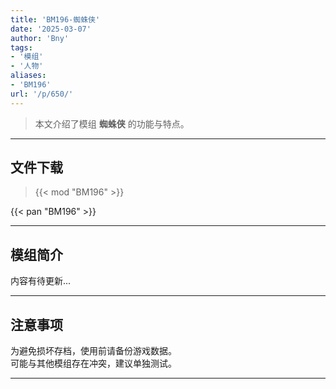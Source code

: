 ```yaml
---
title: 'BM196-蜘蛛侠'
date: '2025-03-07'
author: 'Bny'
tags:
- '模组'
- '人物'
aliases:
- 'BM196'
url: '/p/650/'
---
```


> 本文介绍了模组 **蜘蛛侠** 的功能与特点。

---

## 文件下载  

> {{< mod "BM196" >}}  

{{< pan "BM196" >}}  

---

## 模组简介

>  
内容有待更新...  

---

## 注意事项

>  
为避免损坏存档，使用前请备份游戏数据。  
可能与其他模组存在冲突，建议单独测试。  

---

